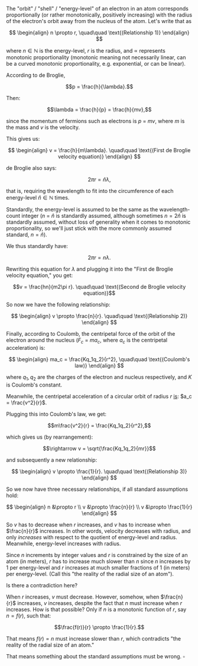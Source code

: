 The "orbit" / "shell" / "energy-level" of an electron in an atom corresponds proportionally (or rather monotonically, positively increasing) with the radius of the electron's orbit away from the nucleus of the atom. Let's write that as

$$
\begin{align}
n \propto r, \quad\quad \text{(Relationship 1)}
\end{align}
$$

where $n \in \mathbb{N}$ is the energy-level, $r$ is the radius, and $\propto$ represents monotonic proportionality (monotonic meaning not necessarily linear, can be a curved monotonic proportionality, e.g. exponential, or can be linear).

According to de Broglie,

$$p = \frac{h}{\lambda}.$$

Then:

$$\lambda = \frac{h}{p} = \frac{h}{mv},$$

since the momentum of fermions such as electrons is $p$ $=$ $mv$, where $m$ is the mass and $v$ is the velocity.

This gives us:

$$
\begin{align}
v = \frac{h}{m\lambda}. \quad\quad \text{(First de Broglie velocity equation)}
\end{align}
$$

de Broglie also says:

$$2\pi r = \hat{n}\lambda,$$

that is, requiring the wavelength to fit into the circumference of each energy-level $\hat{n} \in \mathbb{N}$ times.

Standardly, the energy-level is assumed to be the same as the wavelength-count integer ($n$ $=$ $\hat{n}$ is standardly assumed, although sometimes $n = 2\hat{n}$ is standardly assumed, without loss of generality when it comes to monotonic proportionality, so we'll just stick with the more commonly assumed standard, $n = \hat{n}$).

We thus standardly have:

$$2\pi r = n\lambda.$$

Rewriting this equation for $\lambda$ and plugging it into the "First de Broglie velocity equation," you get:

$$v = \frac{hn}{m2\pi r}. \quad\quad \text{(Second de Broglie velocity equation)}$$

So now we have the following relationship:

$$
\begin{align}
v \propto \frac{n}{r}. \quad\quad \text{(Relationship 2)}
\end{align}
$$

Finally, according to Coulomb, the centripetal force of the orbit of the electron around the nucleus ($F_c$ $=$ $ma_c$, where $a_c$ is the centripetal acceleration) is:

$$
\begin{align}
ma_c = \frac{Kq_1q_2}{r^2}, \quad\quad \text{(Coulomb's law)}
\end{align}
$$

where $q_1, q_2$ are the charges of the electron and nucleus respectively, and $K$ is Coulomb's constant. 

Meanwhile, the centripetal acceleration of a circular orbit of radius $r$ [is](https://www.britannica.com/science/centripetal-acceleration): $a_c = \frac{v^2}{r}$.

Plugging this into Coulomb's law, we get:

$$m\frac{v^2}{r} = \frac{Kq_1q_2}{r^2},$$

which gives us (by rearrangement):

$$\rightarrow v = \sqrt{\frac{Kq_1q_2}{mr}}$$

and subsequently a new relationship:

$$
\begin{align}
v \propto \frac{1}{r}. \quad\quad \text{(Relationship 3)}
\end{align}
$$

So we now have three necessary relationships, if all standard assumptions hold:

$$
\begin{align}
n &\propto r \\
v &\propto \frac{n}{r} \\
v &\propto \frac{1}{r}
\end{align}
$$

So $v$ has to decrease when $r$ increases, and $v$ has to increase when $\frac{n}{r}$ increases. In other words, velocity decreases with radius, and only *increases* with respect to the quotient of energy-level and radius. Meanwhile, energy-level increases with radius.

Since $n$ increments by integer values and $r$ is constrained by the size of an atom (in meters), $r$ has to increase much slower than $n$ since $n$ increases by 1 per energy-level and $r$ increases at much smaller fractions of 1 (in meters) per energy-level. (Call this "the reality of the radial size of an atom").

Is there a contradiction here?

When $r$ increases, $v$ must decrease. However, somehow, when $\frac{n}{r}$ increases, $v$ increases, despite the fact that $n$ must increase when $r$ increases. How is that possible? Only if $n$ is a monotonic function of $r$, say $n = f(r)$, such that: 

$$\frac{f(r)}{r} \propto \frac{1}{r}.$$

That means $f(r) = n$ must increase slower than $r$, which contradicts "the reality of the radial size of an atom."

That means something about the standard assumptions must be wrong. $\square$
